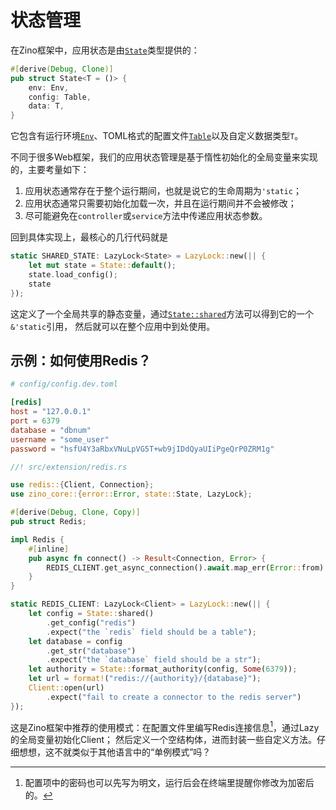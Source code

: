 # 状态管理

在Zino框架中，应用状态是由[`State`]类型提供的：
```rust
#[derive(Debug, Clone)]
pub struct State<T = ()> {
    env: Env,
    config: Table,
    data: T,
}
```
它包含有运行环境[`Env`]、TOML格式的配置文件[`Table`]以及自定义数据类型`T`。

不同于很多Web框架，我们的应用状态管理是基于惰性初始化的全局变量来实现的，主要考量如下：

1. 应用状态通常存在于整个运行期间，也就是说它的生命周期为`'static`；
2. 应用状态通常只需要初始化加载一次，并且在运行期间并不会被修改；
3. 尽可能避免在`controller`或`service`方法中传递应用状态参数。

回到具体实现上，最核心的几行代码就是
```rust
static SHARED_STATE: LazyLock<State> = LazyLock::new(|| {
    let mut state = State::default();
    state.load_config();
    state
});
```
这定义了一个全局共享的静态变量，通过[`State::shared`]方法可以得到它的一个`&'static`引用，
然后就可以在整个应用中到处使用。

## 示例：如何使用Redis？

```toml
# config/config.dev.toml

[redis]
host = "127.0.0.1"
port = 6379
database = "dbnum"
username = "some_user"
password = "hsfU4Y3aRbxVNuLpVG5T+wb9jIDdQyaUIiPgeQrP0ZRM1g"
```

```rust
//! src/extension/redis.rs

use redis::{Client, Connection};
use zino_core::{error::Error, state::State, LazyLock};

#[derive(Debug, Clone, Copy)]
pub struct Redis;

impl Redis {
    #[inline]
    pub async fn connect() -> Result<Connection, Error> {
        REDIS_CLIENT.get_async_connection().await.map_err(Error::from)
    }
}

static REDIS_CLIENT: LazyLock<Client> = LazyLock::new(|| {
    let config = State::shared()
        .get_config("redis")
        .expect("the `redis` field should be a table");
    let database = config
        .get_str("database")
        .expect("the `database` field should be a str");
    let authority = State::format_authority(config, Some(6379));
    let url = format!("redis://{authority}/{database}");
    Client::open(url)
        .expect("fail to create a connector to the redis server")
});
```
这是Zino框架中推荐的使用模式：在配置文件里编写Redis连接信息[^password]，通过Lazy的全局变量初始化Client；
然后定义一个空结构体，进而封装一些自定义方法。仔细想想，这不就类似于其他语言中的“单例模式”吗？

[^password]: 配置项中的密码也可以先写为明文，运行后会在终端里提醒你修改为加密后的。

[`State`]: https://docs.rs/zino-core/latest/zino_core/state/struct.State.html
[`Env`]: https://docs.rs/zino-core/latest/zino_core/state/enum.Env.html
[`Table`]: https://docs.rs/toml/latest/toml/type.Table.html
[`State::shared`]: https://docs.rs/zino-core/latest/zino_core/state/struct.State.html#method.shared

